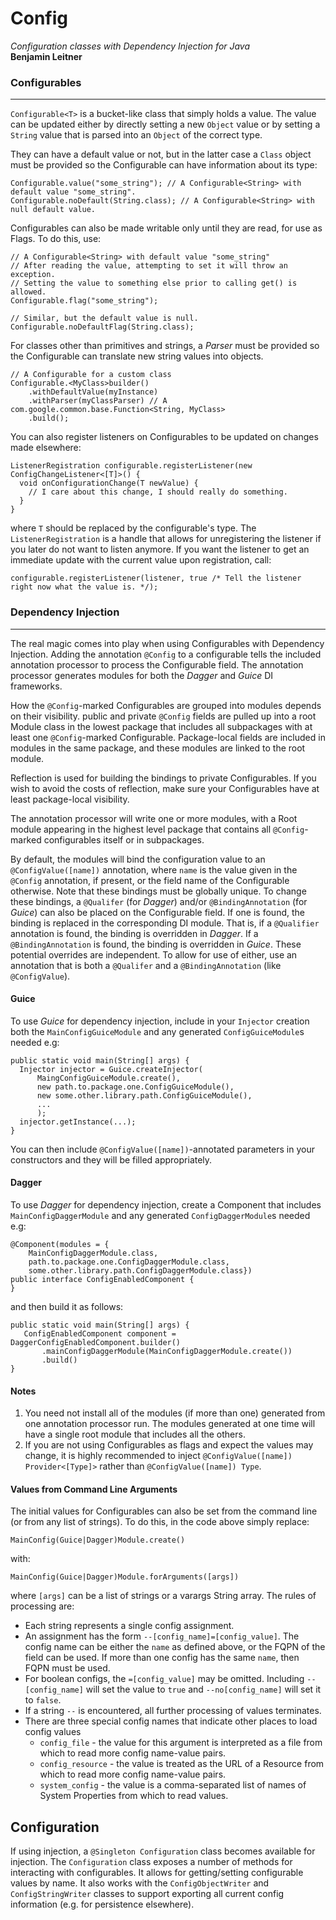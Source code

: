 # Config
*Configuration classes with Dependency Injection for Java*  
**Benjamin Leitner**

### Configurables
-----
`Configurable<T>` is a bucket-like class that simply holds a value.
The value can be updated either by directly setting a new `Object`
value or by setting a `String` value that is parsed into an `Object`
of the correct type.

They can have a default value or not, but in the latter case a `Class`
object must be provided so the Configurable can have information about
its type:

    Configurable.value("some_string"); // A Configurable<String> with default value "some_string". 
    Configurable.noDefault(String.class); // A Configurable<String> with null default value.

Configurables can also be made writable only until they are read, for
use as Flags.  To do this, use:

    // A Configurable<String> with default value "some_string" 
    // After reading the value, attempting to set it will throw an exception.
    // Setting the value to something else prior to calling get() is allowed.
    Configurable.flag("some_string");
    
    // Similar, but the default value is null.
    Configurable.noDefaultFlag(String.class);

For classes other than primitives and strings, a *Parser* must be
provided so the Configurable can translate new string values into objects.

    // A Configurable for a custom class
    Configurable.<MyClass>builder()
        .withDefaultValue(myInstance)
        .withParser(myClassParser) // A com.google.common.base.Function<String, MyClass>
        .build();

You can also register listeners on Configurables to be updated on changes made elsewhere:

    ListenerRegistration configurable.registerListener(new ConfigChangeListener<[T]>() {
      void onConfigurationChange(T newValue) {
        // I care about this change, I should really do something.
      }
    }
    
where `T` should be replaced by the configurable's type.  The `ListenerRegistration` is a handle
that allows for unregistering the listener if you later do not want to listen anymore.  If you want
the listener to get an immediate update with the current value upon registration, call:

    configurable.registerListener(listener, true /* Tell the listener right now what the value is. */);

### Dependency Injection
-----
The real magic comes into play when using Configurables with Dependency Injection. Adding the
annotation `@Config` to a configurable tells the included annotation processor to process the
Configurable field. The annotation processor generates modules for both the *Dagger* and *Guice*
DI frameworks.

How the `@Config`-marked Configurables are grouped into modules depends on their visibility.
public and private `@Config` fields are pulled up into a root Module class in the lowest package
that includes all subpackages with at least one `@Config`-marked Configurable.  Package-local fields
are included in modules in the same package, and these modules are linked to the root module.

Reflection is used for building the bindings to private Configurables.  If you wish to avoid the
 costs of reflection, make sure your Configurables have at least package-local visibility.

The annotation processor will write one or more modules, with a Root module appearing in the highest
level package that contains all `@Config`-marked configurables itself or in subpackages.

By default, the modules will bind the configuration value to an `@ConfigValue([name])` annotation,
where `name` is the value given in the `@Config` annotation, if present, or the field name of the
Configurable otherwise.  Note that these bindings must be globally unique.  To change these
bindings, a `@Qualifer` (for *Dagger*) and/or `@BindingAnnotation` (for *Guice*) can also be placed
on the Configurable field.  If one is found, the binding is replaced in the corresponding DI module.
That is, if a `@Qualifier` annotation is found, the binding is overridden in *Dagger*.  If a
`@BindingAnnotation` is found, the binding is overridden in *Guice*.  These potential overrides are
independent.  To allow for use of either, use an annotation that is both a `@Qualifer` and a
`@BindingAnnotation` (like `@ConfigValue`).

#### Guice
To use *Guice* for dependency injection, include in your `Injector` creation both the
`MainConfigGuiceModule` and any generated `ConfigGuiceModule`s needed e.g:

    public static void main(String[] args) {
      Injector injector = Guice.createInjector(
          MaingConfigGuiceModule.create(),
          new path.to.package.one.ConfigGuiceModule(),
          new some.other.library.path.ConfigGuiceModule(),
          ...
          );
      injector.getInstance(...);
    }

You can then include `@ConfigValue([name])`-annotated parameters in your constructors and they will
be filled appropriately.

#### Dagger
To use *Dagger* for dependency injection, create a Component that includes `MainConfigDaggerModule`
 and any generated `ConfigDaggerModule`s needed e.g:

    @Component(modules = {
        MainConfigDaggerModule.class,
        path.to.package.one.ConfigDaggerModule.class,
        some.other.library.path.ConfigDaggerModule.class})
    public interface ConfigEnabledComponent {
    }

and then build it as follows:

    public static void main(String[] args) {
       ConfigEnabledComponent component = DaggerConfigEnabledComponent.builder()
           .mainConfigDaggerModule(MainConfigDaggerModule.create())
           .build()
    }

#### Notes
1. You need not install all of the modules (if more than one) generated from one annotation
 processor run.  The modules generated at one time will have a single root module that includes
 all the others.
2. If you are not using Configurables as flags and expect the values may change, it is highly
  recommended to inject `@ConfigValue([name]) Provider<[Type]>` rather than
  `@ConfigValue([name]) Type`. 
   
#### Values from Command Line Arguments
The initial values for Configurables can also be set from the command line (or from any list of
strings).  To do this, in the code above simply replace:

    MainConfig(Guice|Dagger)Module.create()
    
with:

    MainConfig(Guice|Dagger)Module.forArguments([args])

where `[args]` can be a list of strings or a varargs String array.  The rules of processing are:

* Each string represents a single config assignment.
* An assignment has the form `--[config_name]=[config_value]`.  The config name can be either
the `name` as defined above, or the FQPN of the field can be used.  If more than one config has
the same `name`, then FQPN must be used.
* For boolean configs, the `=[config_value]` may be omitted.  Including `--[config_name]` will set
the value to `true` and `--no[config_name]` will set it to `false`.
* If a string `--` is encountered, all further processing of values terminates.
* There are three special config names that indicate other places to load config values
  * `config_file` - the value for this argument is interpreted as a file from which to read more
  config name-value pairs.
  * `config_resource` - the value is treated as the URL of a Resource from which to read more
  config name-value pairs.
  * `system_config` - the value is a comma-separated list of names of System Properties from which
  to read values.
 
 ## Configuration
 If using injection, a `@Singleton Configuration` class becomes available for injection.
 The `Configuration` class exposes a number of methods for interacting with configurables.  It
 allows for getting/setting configurable values by name.  It also works with the
  `ConfigObjectWriter` and `ConfigStringWriter` classes to support exporting all current config
  information (e.g. for persistence elsewhere).